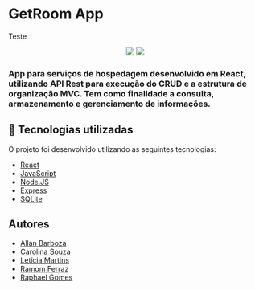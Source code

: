 # GetRoom App

Teste

<div align='center'> 
  <img src="https://img.shields.io/badge/Node.js-43853D?style=for-the-badge&logo=node.js&logoColor=white" />
  <img src="https://img.shields.io/badge/Express.js-404D59?style=for-the-badge" />
</div>

### App para serviços de hospedagem desenvolvido em React, utilizando API Rest para execução do CRUD e a estrutura de organização MVC. Tem como finalidade a consulta, armazenamento e gerenciamento de informações.

## 🚀 Tecnologias utilizadas

O projeto foi desenvolvido utilizando as seguintes tecnologias:

- [React](https://pt-br.reactjs.org/)
- [JavaScript](https://developer.mozilla.org/pt-BR/docs/Web/JavaScript)
- [Node.JS](https://nodejs.org/en/)
- [Express](http://expressjs.com/pt-br/)
- [SQLite](https://www.sqlite.org/index.html)










## Autores

- [Allan Barboza](https://github.com/AllanBarbozaG)
- [Carolina Souza](https://github.com/carolinadesouzasilva)
- [Letícia Martins](https://github.com/letxns)
- [Ramom Ferraz](https://github.com/ramomfrz)
- [Raphael Gomes](https://github.com/RaaphaelGomesS)
